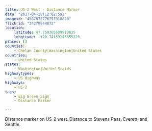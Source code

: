 ```yaml
---
title: US-2 West - Distance Marker
date: "2017-04-28T12:02:59Z"
imageid: "4587675776757318820"
flickrid: "34279944872"
location:
    latitude: 47.759305609919835
    longitude: -120.74159145355226
places: []
counties:
    - Chelan County|Washington|United States
countries:
    - United States
states:
    - Washington|United States
highwaytypes:
    - US Highway
highways:
    - US-2
tags:
    - Big Green Sign
    - Distance Marker

---
```

Distance marker on US-2 west.  Distance to Stevens Pass, Everett, and Seattle.